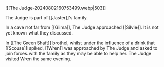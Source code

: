 
![[The Judge-20240802160753499.webp|503]]

The Judge is part of [[Jaster]]'s family. 

In a cave not far from [[Glima]], The Judge approached [[Silvie]]. It is not yet known what they discussed.

In [[The Green Shaft]] brothel, whilst under the influence of a drink that [[Scouse]] spiked, [[Wren]] was approached by The Judge and asked to join forces with the family as they may be able to help her. The Judge visited Wren the same evening. 